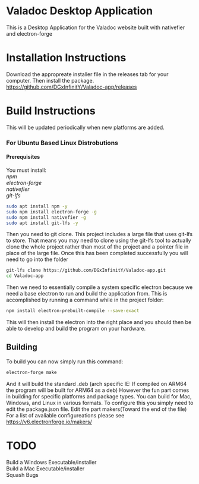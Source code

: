 # Valadoc Desktop Application
This is a Desktop Application for the Valadoc website built with nativefier and electron-forge

# Installation Instructions
Download the appropreate installer file in the releases tab for your computer. Then install the package.\
https://github.com/DGxInfinitY/Valadoc-app/releases

# Build Instructions
This will be updated periodically when new platforms are added.
### For Ubuntu Based Linux Distrobutions
#### Prerequisites
You must install:\
*npm*\
*electron-forge*\
*nativefier*\
*git-lfs*

```bash
sudo apt install npm -y
sudo npm install electron-forge -g
sudo npm install nativefier -g
sudo apt install git-lfs -y
```
Then you need to git clone. This project includes a large file that uses git-lfs to store. That means you may need to clone using the git-lfs tool to actually clone the whole project rather than most of the project and a pointer file in place of the large file. Once this has been completed successfully you will need to go into the folder

```bash
git-lfs clone https://github.com/DGxInfinitY/Valadoc-app.git
cd Valadoc-app
```
Then we need to essentially compile a system specific electron because we need a base electron to run and build the application from. This is accomplished by running a command while in the project folder:
```bash
npm install electron-prebuilt-compile --save-exact
```
This will then install the electron into the right place and you should then be able to develop and build the program on your hardware.

## Building
To build you can now simply run this command:
```bash
electron-forge make
```
And it will build the standard .deb (arch specific IE: If compiled on ARM64 the program will be built for ARM64 as a deb)
However the fun part comes in building for specific platforms and package types. You can build for Mac, Windows, and Linux in various formats. To configure this you simply need to edit the package.json file. Edit the part makers(Toward the end of the file)
For a list of avaliable configureations please see https://v6.electronforge.io/makers/

# TODO
Build a Windows Executable/installer\
Build a Mac Executable/installer\
Squash Bugs
